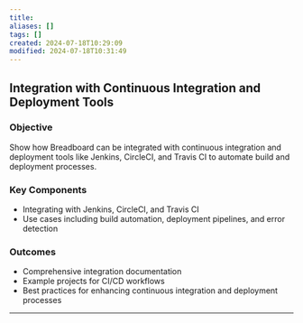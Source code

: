 ```yaml
---
title: 
aliases: []
tags: []
created: 2024-07-18T10:29:09
modified: 2024-07-18T10:31:49
---
```


## Integration with Continuous Integration and Deployment Tools

### Objective

Show how Breadboard can be integrated with continuous integration and deployment tools like Jenkins, CircleCI, and Travis CI to automate build and deployment processes.

### Key Components

- Integrating with Jenkins, CircleCI, and Travis CI
- Use cases including build automation, deployment pipelines, and error detection

### Outcomes

- Comprehensive integration documentation
- Example projects for CI/CD workflows
- Best practices for enhancing continuous integration and deployment processes

---
